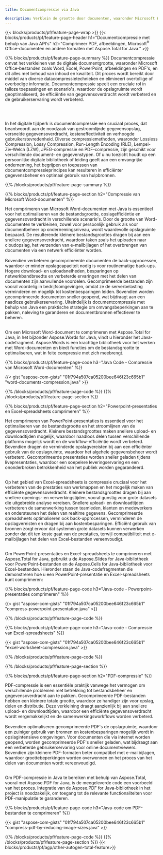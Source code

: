 ```yaml
---
title: Documentcompressie via Java

description: Verklein de grootte door documenten, waaronder Microsoft Word, Excel, PowerPoint, PDF en afbeeldingen, te comprimeren via uw Java-applicatie. Test het compressieresultaat online.
---
```


{{< blocks/products/pf/feature-page-wrap >}}
{{< blocks/products/pf/feature-page-header h1="Documentcompressie met behulp van Java API's" h2="Comprimeer PDF, afbeeldingen, Microsoft<sup>&reg;</sup> Office-documenten en andere formaten met Aspose.Total for Java." >}}

{{% blocks/products/pf/feature-page-summary %}}
Documentcompressie omvat het verkleinen van de digitale documentgrootte, waaronder Microsoft Office-bestanden zoals Word, Excel, PowerPoint, afbeeldingen en PDF's, en dit alles met behoud van inhoud en kwaliteit. Dit proces wordt bereikt door middel van diverse datacompressietechnieken en elimineert overtollige of overbodige informatie. Documentcompressie speelt een cruciale rol in talloze toepassingen en scenario's, waardoor de opslagruimte wordt geoptimaliseerd, de efficiëntie van gegevensoverdracht wordt verbeterd en de gebruikerservaring wordt verbeterd.

<br /> <br />

In het digitale tijdperk is documentcompressie een cruciaal proces, dat beantwoordt aan de noodzaak van gestroomlijnde gegevensopslag, versnelde gegevensoverdracht, kosteneffectiviteit en verhoogde gebruikerstevredenheid. Diverse compressiemethoden, waaronder Lossless Compression, Lossy Compression, Run-Length Encoding (RLE), Lempel-Ziv-Welch (LZW), JPEG-compressie en PDF-compressie, zijn geschikt voor verschillende document- en gegevenstypen. Of u nu toezicht houdt op een persoonlijke digitale bibliotheek of leiding geeft aan een omvangrijke onderneming, het begrijpen en toepassen van documentcompressieprincipes kan resulteren in efficiënter gegevensbeheer en optimaal gebruik van hulpbronnen.

{{% /blocks/products/pf/feature-page-summary  %}}

{{% blocks/products/pf/feature-page-section  h2="Compressie van Microsoft Word-documenten" %}}

Het comprimeren van Microsoft Word-documenten met Java is essentieel voor het optimaliseren van de bestandsgrootte, opslagefficiëntie en gegevensoverdracht in verschillende scenario's. Door de grootte van Word-documenten te verkleinen, zowel voor persoonlijk gebruik als voor documentbeheer op ondernemingsniveau, wordt waardevolle opslagruimte bespaard. De resulterende kleinere bestandsgroottes dragen bij aan een snellere gegevensoverdracht, waardoor taken zoals het uploaden naar cloudopslag, het verzenden van e-mailbijlagen of het overbrengen van documenten via een netwerk efficiënter worden.<br /><br />
Bovendien verbeteren gecomprimeerde documenten de back-upprocessen, waardoor er minder opslagcapaciteit nodig is voor routinematige back-ups. Hogere download- en uploadsnelheden, besparingen op netwerkbandbreedte en verbeterde ervaringen met het delen van documenten zijn aanvullende voordelen. Gecomprimeerde bestanden zijn vooral voordelig in bedrijfsomgevingen, omdat ze de serverbelasting verminderen en mogelijk tot kostenbesparingen leiden. Bovendien worden gecomprimeerde documenten sneller geopend, wat bijdraagt aan een naadloze gebruikerservaring. Uiteindelijk is documentcompressie met behulp van Java een praktische strategie om omvangsbeperkingen aan te pakken, naleving te garanderen en documentbronnen effectiever te beheren.<br /><br />

Om een Microsoft Word-document te comprimeren met Aspose.Total for Java, in het bijzonder Aspose.Words for Java, vindt u hieronder het Java-codefragment. Aspose.Words is een krachtige bibliotheek voor het werken met Word-documenten en biedt functies om de bestandsgrootte te optimaliseren, wat in feite compressie met zich meebrengt.

{{% blocks/products/pf/feature-page-code h3="Java Code - Compressie van Microsoft Word-documenten" %}}

{{< gist "aspose-com-gists" "01f794a507ca05200bee646f23c665b1" "word-documents-compression.java" >}}

{{% /blocks/products/pf/feature-page-code  %}}
{{% /blocks/products/pf/feature-page-section %}}

{{% blocks/products/pf/feature-page-section  h2="Powerpoint-presentaties en Excel-spreadsheets comprimeren" %}}

Het comprimeren van PowerPoint-presentaties is essentieel voor het optimaliseren van de bestandsgrootte en het stroomlijnen van de gegevensoverdracht. Kleinere bestandsgroottes maken snellere upload- en downloadtijden mogelijk, waardoor naadloos delen tussen verschillende platforms mogelijk wordt en de workflow-efficiëntie wordt verbeterd. Bovendien dragen de verminderde opslagvereisten bij aan een efficiënter gebruik van de opslagruimte, waardoor het algehele gegevensbeheer wordt verbeterd. Gecomprimeerde presentaties worden sneller geladen tijdens livepresentaties, waardoor een soepelere leveringservaring en een ononderbroken betrokkenheid van het publiek worden gegarandeerd.<br /><br />

Op het gebied van Excel-spreadsheets is compressie cruciaal voor het verbeteren van de prestaties van werkmappen en het mogelijk maken van efficiënte gegevensoverdracht. Kleinere bestandsgroottes dragen bij aan snellere openings- en verwerkingstijden, vooral gunstig voor grote datasets die uitgebreide analyse vereisen. Snellere upload- en downloadtijden verbeteren de samenwerking tussen teamleden, klanten en medewerkers en ondersteunen het delen van realtime gegevens. Gecomprimeerde spreadsheets optimaliseren ook back-upprocessen, verminderen de opslagvereisten en dragen bij aan kostenbesparingen. Efficiënt gebruik van bronnen zorgt ervoor dat systemen grote datasets kunnen verwerken zonder dat dit ten koste gaat van de prestaties, terwijl compatibiliteit met e-mailbijlagen het delen van Excel-bestanden vereenvoudigt.<br /><br />

Om PowerPoint-presentaties en Excel-spreadsheets te comprimeren met Aspose.Total for Java, gebruikt u de Aspose.Slides for Java-bibliotheek voor PowerPoint-bestanden en de Aspose.Cells for Java-bibliotheek voor Excel-bestanden. Hieronder staan de Java-codefragmenten die demonstreren hoe u een PowerPoint-presentatie en Excel-spreadsheets kunt comprimeren:

{{% blocks/products/pf/feature-page-code h3="Java-code - Powerpoint-presentaties comprimeren" %}}

{{< gist "aspose-com-gists" "01f794a507ca05200bee646f23c665b1" "compress-powerpoint-presentation.java" >}}

{{% /blocks/products/pf/feature-page-code  %}}

{{% blocks/products/pf/feature-page-code h3="Java-code - Compressie van Excel-spreadsheets" %}}

{{< gist "aspose-com-gists" "01f794a507ca05200bee646f23c665b1" "excel-worksheet-compression.java" >}}

{{% /blocks/products/pf/feature-page-code  %}}

{{% /blocks/products/pf/feature-page-section %}}

{{% blocks/products/pf/feature-page-section  h2="PDF-compressie" %}}

PDF-compressie is een essentiële praktijk vanwege het vermogen om verschillende problemen met betrekking tot bestandsbeheer en gegevensoverdracht aan te pakken. Gecomprimeerde PDF-bestanden hebben een kleinere totale grootte, waardoor ze handiger zijn voor opslag, delen en distributie. Deze verkleining draagt aanzienlijk bij aan snellere upload- en downloadtijden, waardoor een efficiënte gegevensoverdracht wordt vergemakkelijkt en de samenwerkingsworkflows worden verbeterd. <br /><br />
Bovendien optimaliseren gecomprimeerde PDF's de opslagruimte, waardoor een zuiniger gebruik van bronnen en kostenbesparingen mogelijk wordt in opslagintensieve omgevingen. Voor documenten die via internet worden geopend, worden gecomprimeerde PDF's sneller geladen, wat bijdraagt aan een verbeterde gebruikerservaring voor online documentviewers. Bovendien zijn kleinere PDF-formaten beter compatibel met e-mailbijlagen, waardoor groottebeperkingen worden overwonnen en het proces van het delen van documenten wordt vereenvoudigd.<br /><br />

Om PDF-compressie in Java te bereiken met behulp van Aspose.Total, vooral met Aspose.PDF for Java, is de meegeleverde code een voorbeeld van het proces. Integratie van de Aspose.PDF for Java-bibliotheek in het project is noodzakelijk, om toegang tot de relevante functionaliteiten voor PDF-manipulatie te garanderen. 

{{% blocks/products/pf/feature-page-code h3="Java-code om PDF-bestanden te comprimeren" %}}

{{< gist "aspose-com-gists" "01f794a507ca05200bee646f23c665b1" "compress-pdf-by-reducing-image-sizes.java" >}}

{{% /blocks/products/pf/feature-page-code  %}}
{{% /blocks/products/pf/feature-page-section %}}
{{< blocks/products/pf/agp/other-autogen-total-feature>}}
